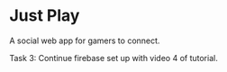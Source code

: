 # Just Play

A social web app for gamers to connect.

Task 3:
Continue firebase set up with video 4 of tutorial.